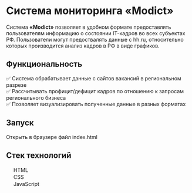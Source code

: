 
# Система мониторинга **«Modict»**

Система **«Modict»** позволяет в удобном формате предоставлять пользователям информацию о состоянии IT-кадров во всех субъектах РФ. Пользователи могут предоствалять данные с hh.ru, относительно которых производится анализ кадров в РФ в виде графиков.
## Функциональность 
:white_check_mark: Система обрабатывает данные с сайтов вакансий в региональном разрезе <br />
:white_check_mark: Рассчитывать профицит/дефицит кадров по отношению к запросам регионального бизнеса <br />
:white_check_mark: Позволяет визуализировать полученные данные в разных форматах

## Запуск
Открыть в браузере файл index.html


## Стек технологий 
<span>
  <img src = "https://avatars.mds.yandex.net/get-yapic/63032/enc-370f31043d911e9dfa9705e70f31855a2232f713ea739cb8e0b6780e241c8d3c/islands-68" width=16px/>
  HTML
<span>
<br />
<span>
  <img src = "https://cdn.iconscout.com/icon/free/png-64/css3-9-1175237.png" width=16px/> 
  CSS
<span>
<br />
<span>
  <img src = "https://ru.wargaming.net/clans/media/clans/emblems/cl_244/200244/emblem_64x64.png" width=16px/> 
  JavaScript
<span>
